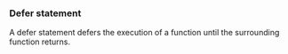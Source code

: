 
### Defer statement
A defer statement defers the execution of a function until the surrounding function returns.